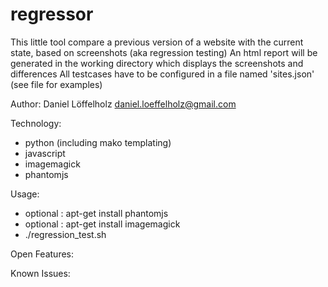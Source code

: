 # regressor
This little tool compare a previous version of a website with the current state, based on screenshots (aka regression testing)
An html report will be  generated in the working directory which displays the screenshots and differences 
All testcases have to be configured in a file named 'sites.json' (see file for examples)

Author: Daniel Löffelholz daniel.loeffelholz@gmail.com

Technology:
- python (including mako templating)
- javascript 
- imagemagick 
- phantomjs

Usage:
- optional : apt-get install phantomjs 
- optional : apt-get install imagemagick
- ./regression_test.sh

Open Features:

Known Issues:
 
